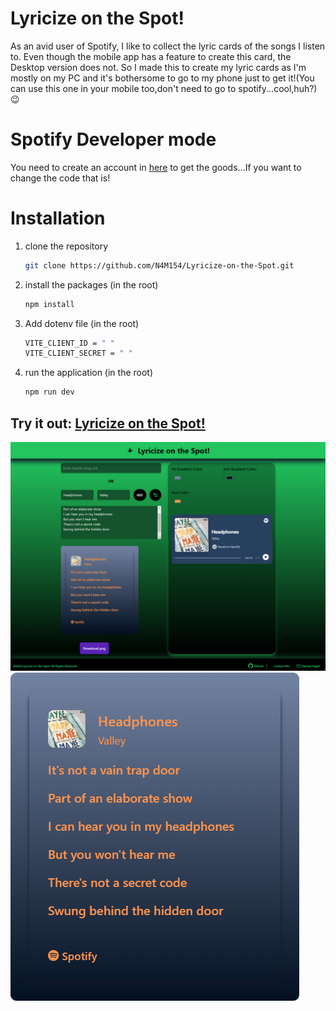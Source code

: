 # Lyricize on the Spot!
As an avid user of Spotify, I like to collect the lyric cards of the songs I listen to. Even though the mobile app has a feature to create this card, the Desktop version does not. So I made this to create my lyric cards as I'm mostly on my PC and it's bothersome to go to my phone just to get it!(You can use this one in your mobile too,don't need to go to spotify...cool,huh?)😉
 
# Spotify Developer mode
You need to create an account in [here](https://developer.spotify.com/) to get the goods...If you want to change the code that is!
 
# Installation
1. clone the repository
   ```bash
   git clone https://github.com/N4M154/Lyricize-on-the-Spot.git
   ```
2. install the packages (in the root)
   ```bash
   npm install
   ```
3. Add dotenv file (in the root)
   ```bash
   VITE_CLIENT_ID = " "
   VITE_CLIENT_SECRET = " "
   ``` 
4. run the application (in the root)
   ```bash
   npm run dev
   ```
## Try it out: [Lyricize on the Spot!](https://lyricizeonthespot.onrender.com)

![screenshot](https://github.com/N4M154/Lyricize-on-the-Spot/blob/ff29d95ed3974586e9fa1ee226d7410f70ca1f46/public/ss.png)
![screenshot](https://github.com/N4M154/Lyricize-on-the-Spot/blob/ff29d95ed3974586e9fa1ee226d7410f70ca1f46/public/Headphones%20-%20Valley.png)
